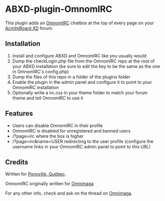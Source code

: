 ABXD-plugin-OmnomIRC
====================
This plugin adds an [OmnomIRC](https://github.com/Sorunome/OmnomIRC2) chatbox at the top of every page on your [AcmlmBoard XD](http://abxd.dirbaio.net/) forum.

Installation
------------
1. Install and configure ABXD and OmnomIRC like you usually would
2. Dump the checkLogin.php file from the OmnomIRC repo at the root of your ABXD installation (be sure to edit the key to be the same as the one in OmnomIRC's config.php)
3. Dump the files of this repo in a folder of the plugins folder
4. Enable the plugin in the admin panel and configure it to point to your OmnomIRC installation
5. Optionally write a irc.css in your theme folder to match your forum theme and tell OmnomIRC to use it

Features
--------
- Users can disable OmnomIRC in their profile
- OmnomIRC is disabled for unregistered and banned users
- /?page=irc where the box is higher
- /?page=irc&name=USER redirecting to the user profile (configure the username links in your OmnomIRC admin panel to point to this URL)

Credits
-------
Written for [Ponyville, Québec](http://ponyville.qc.to).

OmnomIRC originally written for [Omnimaga](http://www.omnimaga.org)

For any other info, check and ask on the thread on [Omnimaga](http://www.omnimaga.org/omnomirc-and-spybot45-development/omnomirc-for-abxd-and-phpbb/).
